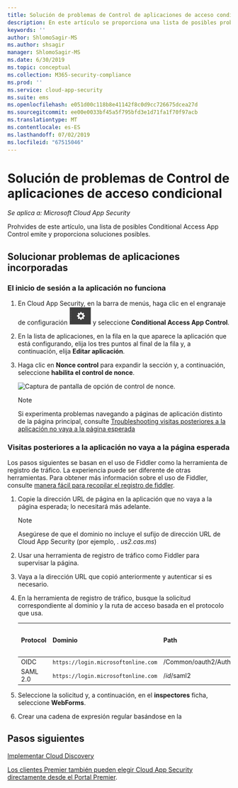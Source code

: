 ```yaml
---
title: Solución de problemas de Control de aplicaciones de acceso condicional
description: En este artículo se proporciona una lista de posibles problemas de Control de aplicaciones de acceso condicional y proporciona soluciones posibles.
keywords: ''
author: ShlomoSagir-MS
ms.author: shsagir
manager: ShlomoSagir-MS
ms.date: 6/30/2019
ms.topic: conceptual
ms.collection: M365-security-compliance
ms.prod: ''
ms.service: cloud-app-security
ms.suite: ems
ms.openlocfilehash: e051d00c118b8e41142f8c0d9cc726675dcea27d
ms.sourcegitcommit: ee00e0033bf45a5f795bfd3e1d71fa1f70f97acb
ms.translationtype: MT
ms.contentlocale: es-ES
ms.lasthandoff: 07/02/2019
ms.locfileid: "67515046"
---
```

# <a name="troubleshooting-conditional-access-app-control"></a>Solución de problemas de Control de aplicaciones de acceso condicional

*Se aplica a: Microsoft Cloud App Security*

Prohvides de este artículo, una lista de posibles Conditional Access App Control emite y proporciona soluciones posibles.

## <a name="troubleshooting-onboarded-apps"></a>Solucionar problemas de aplicaciones incorporadas

### <a name="the-sign-in-to-the-app-is-not-working"></a>El inicio de sesión a la aplicación no funciona

1. En Cloud App Security, en la barra de menús, haga clic en el engranaje de configuración ![icono configuración](./media/settings-icon.png "icono configuración") y seleccione **Conditional Access App Control**.
1. En la lista de aplicaciones, en la fila en la que aparece la aplicación que está configurando, elija los tres puntos al final de la fila y, a continuación, elija **Editar aplicación**.
1. Haga clic en **Nonce control** para expandir la sección y, a continuación, seleccione **habilita el control de nonce**.

    ![Captura de pantalla de opción de control de nonce.](media/troubleshooing-nonce-handling.png)

    > [!NOTE]
    > Si experimenta problemas navegando a páginas de aplicación distinto de la página principal, consulte [Troubleshooting visitas posteriores a la aplicación no vaya a la página esperada](#unexpected-page)

### Visitas posteriores a la aplicación no vaya a la página esperada<a name="unexpected-page"></a>

Los pasos siguientes se basan en el uso de Fiddler como la herramienta de registro de tráfico. La experiencia puede ser diferente de otras herramientas. Para obtener más información sobre el uso de Fiddler, consulte [manera fácil para recopilar el registro de fiddler](https://blogs.msdn.microsoft.com/maheshk/2016/05/03/easy-way-to-collect-fiddler-log-fiddlercap/).

1. Copie la dirección URL de página en la aplicación que no vaya a la página esperada; lo necesitará más adelante.

    > [!NOTE]
    > Asegúrese de que el dominio no incluye el sufijo de dirección URL de Cloud App Security (por ejemplo, *. us2.cas.ms*)

1. Usar una herramienta de registro de tráfico como Fiddler para supervisar la página.
1. Vaya a la dirección URL que copió anteriormente y autenticar si es necesario.
1. En la herramienta de registro de tráfico, busque la solicitud correspondiente al dominio y la ruta de acceso basada en el protocolo que usa.

    | Protocol | Dominio | Path | Nombre del campo de estado |
    | --- | --- | --- | --- |
    | OIDC | `https://login.microsoftonline.com` | /Common/oauth2/Authorize | state |
    | SAML 2.0 | `https://login.microsoftonline.com` | /*id*/saml2 | RelayState |

1. Seleccione la solicitud y, a continuación, en el **inspectores** ficha, seleccione **WebForms**.
1. Crear una cadena de expresión regular basándose en la 

## <a name="next-steps"></a>Pasos siguientes

[Implementar Cloud Discovery](set-up-cloud-discovery.md)

[Los clientes Premier también pueden elegir Cloud App Security directamente desde el Portal Premier](https://premier.microsoft.com/).
